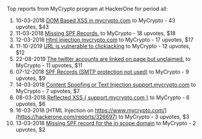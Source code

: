 Top reports from MyCrypto program at HackerOne for period all:

1. 10-03-2018 [DOM Based XSS in mycrypto.com](https://hackerone.com/reports/324303) to MyCrypto - 43 upvotes, $43
2. 11-03-2018 [Missing SPF Records.](https://hackerone.com/reports/324372) to MyCrypto - 18 upvotes, $18
3. 12-03-2018 [Html injection mycrypto.com](https://hackerone.com/reports/324548) to MyCrypto - 17 upvotes, $17
4. 11-10-2019 [URL is vulnerable to clickjacking](https://hackerone.com/reports/712376) to MyCrypto - 12 upvotes, $12
5. 22-08-2019 [The twitter accounts are linked on page but unclaimed.](https://hackerone.com/reports/679657) to MyCrypto - 11 upvotes, $11
6. 07-12-2018 [SPF Records (SMTP protection not used)](https://hackerone.com/reports/457829) to MyCrypto - 9 upvotes, $9
7. 14-03-2018 [Content Spoofing or Text Injection support.mycrypto.com](https://hackerone.com/reports/325827) to MyCrypto - 7 upvotes, $7
8. 08-03-2018 [Reflected XSS { support.mycrypto.com }](https://hackerone.com/reports/323566) to MyCrypto - 6 upvotes, $6
9. 16-03-2018 [HTML Injection on https://www.mycrypto.com/](https://hackerone.com/reports/326697) to MyCrypto - 3 upvotes, $3
10. 13-03-2018 [Missing SPF record for the in scope domain](https://hackerone.com/reports/325734) to MyCrypto - 2 upvotes, $2
